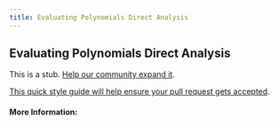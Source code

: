 ```yaml
---
title: Evaluating Polynomials Direct Analysis
---
```


## Evaluating Polynomials Direct Analysis

This is a stub. [Help our community expand it](https://github.com/freeCodeCamp/guide-articles/tree/master/articles/Computer-Science/Algorithms/Evaluating-Polynomials-Direct-Analysis/index.md).

[This quick style guide will help ensure your pull request gets accepted](https://github.com/freeCodeCamp/guide-articles/blob/master/README.md).

<!-- The article goes here, in GitHub-flavored Markdown. Feel free to add YouTube videos, images, and CodePen/JSBin embeds  -->

#### More Information:
<!-- Please add any articles you think might be helpful to read before writing the article -->


